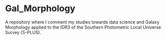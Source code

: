 # Gal_Morphology
A repository where I comment my studies towards data science and Galaxy Morphology applied to the IDR3 of the Southern Photometric Local Universe Survey (S-PLUS).
